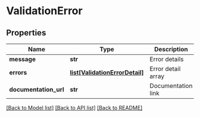 # ValidationError

## Properties
Name | Type | Description | Notes
------------ | ------------- | ------------- | -------------
**message** | **str** | Error details | 
**errors** | [**list[ValidationErrorDetail]**](ValidationErrorDetail.md) | Error detail array | [optional] 
**documentation_url** | **str** | Documentation link | 

[[Back to Model list]](../README.md#documentation-for-models) [[Back to API list]](../README.md#documentation-for-api-endpoints) [[Back to README]](../README.md)


